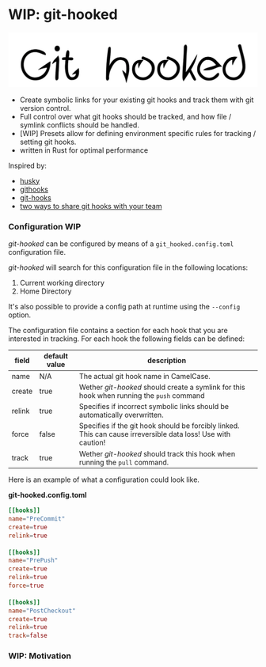 #  WIP: git-hooked

![image](https://github.com/alexanderjeurissen/git-hooked/blob/main/public/assets/logo.png?raw=true)

- Create symbolic links for your existing git hooks and track them with git version control.
- Full control over what git hooks should be tracked, and how file / symlink conflicts should be handled.
- [WIP] Presets allow for defining environment specific rules for tracking / setting git hooks.
- written in Rust for optimal performance

Inspired by:

- [husky](https://github.com/typicode/husky)
- [githooks](https://github.com/rycus86/githooks)
- [git-hooks](https://github.com/git-hooks/git-hooks)
- [two ways to share git hooks with your team](https://www.viget.com/articles/two-ways-to-share-git-hooks-with-your-team/)

### Configuration WIP

*git-hooked* can be configured by means of a `git_hooked.config.toml` configuration file.

*git-hooked* will search for this configuration file in the following locations:

1. Current working directory
2. Home Directory

It's also possible to provide a config path at runtime using the `--config` option.

The configuration file contains a section for each hook that you are interested in tracking.
For each hook the following fields can be defined:

| field | default value | description |
|-------|---------------|-------------|
| name  | N/A           | The actual git hook name in CamelCase. |
| create | true | Wether *git-hooked* should create a symlink for this hook when running the `push` command |
| relink | true | Specifies if incorrect symbolic links should be automatically overwritten.|
| force | false | Specifies if the git hook should be forcibly linked. This can cause irreversible data loss! Use with caution! |
| track | true | Wether *git-hooked* should track this hook when running the `pull` command.|


Here is an example of what a configuration could look like.

**git-hooked.config.toml**

```toml
[[hooks]]
name="PreCommit"
create=true
relink=true

[[hooks]]
name="PrePush"
create=true
relink=true
force=true

[[hooks]]
name="PostCheckout"
create=true
relink=true
track=false
```

### WIP: Motivation




